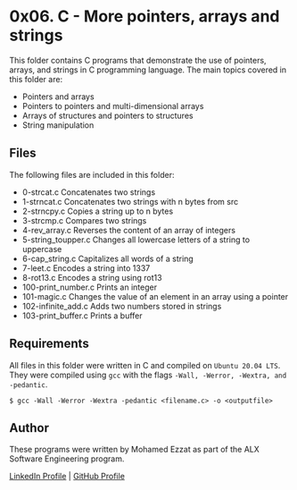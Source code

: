 # 0x06. C - More pointers, arrays and strings
This folder contains C programs that demonstrate the use of pointers, arrays, and strings in C programming language. The main topics covered in this folder are:

- Pointers and arrays
- Pointers to pointers and multi-dimensional arrays
- Arrays of structures and pointers to structures
- String manipulation
## Files
The following files are included in this folder:

- 0-strcat.c	Concatenates two strings
- 1-strncat.c	Concatenates two strings with n bytes from src
- 2-strncpy.c	Copies a string up to n bytes
- 3-strcmp.c	Compares two strings
- 4-rev_array.c	Reverses the content of an array of integers
- 5-string_toupper.c	Changes all lowercase letters of a string to uppercase
- 6-cap_string.c	Capitalizes all words of a string
- 7-leet.c	Encodes a string into 1337
- 8-rot13.c	Encodes a string using rot13
- 100-print_number.c	Prints an integer
- 101-magic.c	Changes the value of an element in an array using a pointer
- 102-infinite_add.c	Adds two numbers stored in strings
- 103-print_buffer.c	Prints a buffer
## Requirements
All files in this folder were written in C and compiled on `Ubuntu 20.04 LTS`. They were compiled using `gcc` with the flags `-Wall, -Werror, -Wextra, and -pedantic`.
```
$ gcc -Wall -Werror -Wextra -pedantic <filename.c> -o <outputfile>
```

## Author
These programs were written by Mohamed Ezzat as part of the ALX Software Engineering program.

[LinkedIn Profile](https://www.linkedin.com/in/mohamed-ezzat01/) | [GitHub Profile](https://github.com/mohvmedezzvt)
